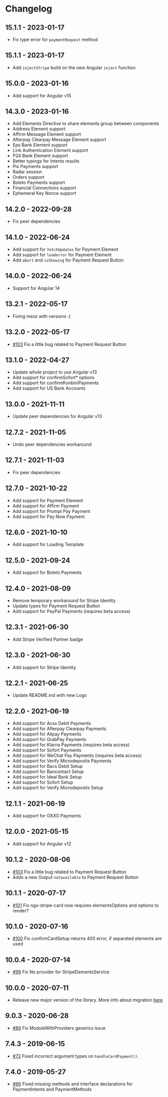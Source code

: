 # Changelog

## 15.1.1 - 2023-01-17

- Fix type error for `paymentRequest` method

## 15.1.1 - 2023-01-17

- Add `injectStripe` build on the new Angular `inject` function

## 15.0.0 - 2023-01-16

- Add support for Angular v15

## 14.3.0 - 2023-01-16

- Add Elements Directive to share elements group between components
- Address Element support
- Affirm Message Element support
- Afterpay Clearpay Message Element support
- Eps Bank Element support
- Link Authentication Element support
- P24 Bank Element support
- Better typings for Intents results
- Pix Payments support
- Radar session
- Orders support
- Boleto Payments support
- Financial Connections support
- Ephemeral Key Nonce support

## 14.2.0 - 2022-09-28
- Fix peer dependencies

## 14.1.0 - 2022-06-24

- Add support for `fetchUpdates` for Payment Element
- Add support for `loaderror` for Payment Element
- Add `abort` and `isShowing` for Payment Request Button

## 14.0.0 - 2022-06-24

- Support for Angular 14

## 13.2.1 - 2022-05-17

- Fixing mess with versions :(

## 13.2.0 - 2022-05-17

- [#103](https://github.com/richnologies/ngx-stripe/issues/169) Fix a little bug related to Payment Request Button

## 13.1.0 - 2022-04-27

- Update whole project to use Angular v13
- Add support for confirmSofort* options
- Add support for confirmKonbiniPayments
- Add support for US Bank Accounts

## 13.0.0 - 2021-11-11

- Update peer dependencies for Angular v13

## 12.7.2 - 2021-11-05

- Undo peer dependencies workaround

## 12.7.1 - 2021-11-03

- Fix peer dependencies

## 12.7.0 - 2021-10-22

- Add support for Payment Element
- Add support for Affirm Payment
- Add support for Prompt Pay Payment
- Add support for Pay Now Payment

## 12.6.0 - 2021-10-10

- Add support for Loading Template

## 12.5.0 - 2021-09-24

- Add support for Boleto Payments

## 12.4.0 - 2021-08-09

- Remove temporary workaround for Stripe Identity
- Update types for Payment Request Button
- Add support for PayPal Payments (requires beta access)

## 12.3.1 - 2021-06-30

- Add Stripe Verified Partner badge

## 12.3.0 - 2021-06-30

- Add support for Stripe Identity

## 12.2.1 - 2021-06-25

- Update README.md with new Logo

## 12.2.0 - 2021-06-19

- Add support for Acss Debit Payments
- Add support for Afterpay Clearpay Payments
- Add support for Alipay Payments
- Add support for GrabPay Payments
- Add support for Klarna Payments (requires beta access)
- Add support for Sofort Payments
- Add support for WeChat Pay Payments (requires beta access)
- Add support for Verify Microdeposits Payments
- Add support for Bacs Debit Setup
- Add support for Bancontact Setup
- Add support for Ideal Bank Setup
- Add support for Sofort Setup
- Add support for Verify Microdeposits Setup

## 12.1.1 - 2021-06-19

- Add support for OXXO Payments

## 12.0.0 - 2021-05-15

- Add support for Angular v12

## 10.1.2 - 2020-08-06

- [#103](https://github.com/richnologies/ngx-stripe/issues/103) Fix a little bug related to Payment Request Button
- Adds a new Output `notavailable` to Payment Request Button

## 10.1.1 - 2020-07-17

- [#101](https://github.com/richnologies/ngx-stripe/issues/101) Fix ngx-stripe-card now requires elementsOptions and options to render?

## 10.1.0 - 2020-07-16

- [#100](https://github.com/richnologies/ngx-stripe/issues/100) Fix confirmCardSetup returns 400 error, if separated elements are used

## 10.0.4 - 2020-07-14

- [#99](https://github.com/richnologies/ngx-stripe/issues/99) Fix No provider for StripeElementsService

## 10.0.0 - 2020-07-11

- Release new major version of the library. More info about migration [here](https://github.com/richnologies/ngx-stripe/blob/main/MIGRATION.md)

## 9.0.3 - 2020-06-28

- [#89](https://github.com/richnologies/ngx-stripe/issues/89) Fix ModuleWithProviders generics issue

## 7.4.3 - 2019-06-15

- [#73](https://github.com/richnologies/ngx-stripe/pull/73) Fixed incorrect argument types on `handleCardPayment()`.

## 7.4.0 - 2019-05-27

- [#66](https://github.com/richnologies/ngx-stripe/pull/66) Fixed missing methods and interface declarations for PaymentIntents and PaymentMethods
